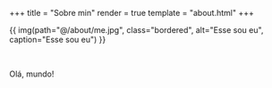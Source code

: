 +++
title = "Sobre min"
render = true
template = "about.html"
+++

{{ img(path="@/about/me.jpg", class="bordered", alt="Esse sou eu", caption="Esse sou eu") }}

&nbsp;

Olá, mundo!